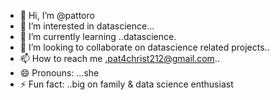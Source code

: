 - 👋 Hi, I’m @pattoro
- 👀 I’m interested in datascience...
- 🌱 I’m currently learning ..datascience.
- 💞️ I’m looking to collaborate on datascience related projects..
- 📫 How to reach me .pat4christ212@gmail.com..
- 😄 Pronouns: ...she
- ⚡ Fun fact: ..big on family & data science enthusiast

<!---
pattoro/pattoro is a ✨ special ✨ repository because its `README.md` (this file) appears on your GitHub profile.
You can click the Preview link to take a look at your changes.
--->
